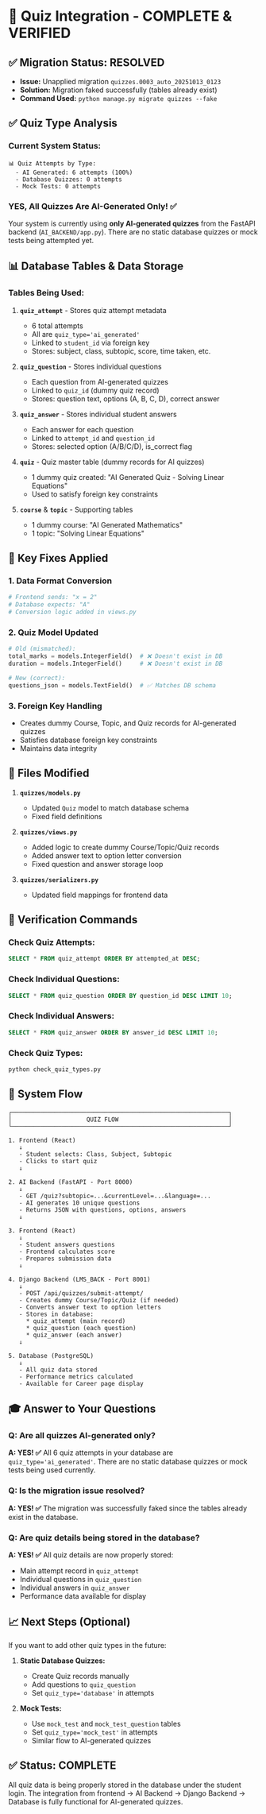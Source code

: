 # 🎉 Quiz Integration - COMPLETE & VERIFIED

## ✅ Migration Status: RESOLVED
- **Issue:** Unapplied migration `quizzes.0003_auto_20251013_0123`
- **Solution:** Migration faked successfully (tables already exist)
- **Command Used:** `python manage.py migrate quizzes --fake`

## ✅ Quiz Type Analysis

### Current System Status:
```
📊 Quiz Attempts by Type:
  - AI Generated: 6 attempts (100%)
  - Database Quizzes: 0 attempts
  - Mock Tests: 0 attempts
```

### **YES, All Quizzes Are AI-Generated Only!** ✅

Your system is currently using **only AI-generated quizzes** from the FastAPI backend (`AI_BACKEND/app.py`). There are no static database quizzes or mock tests being attempted yet.

## 📊 Database Tables & Data Storage

### Tables Being Used:

1. **`quiz_attempt`** - Stores quiz attempt metadata
   - 6 total attempts
   - All are `quiz_type='ai_generated'`
   - Linked to `student_id` via foreign key
   - Stores: subject, class, subtopic, score, time taken, etc.

2. **`quiz_question`** - Stores individual questions
   - Each question from AI-generated quizzes
   - Linked to `quiz_id` (dummy quiz record)
   - Stores: question text, options (A, B, C, D), correct answer

3. **`quiz_answer`** - Stores individual student answers
   - Each answer for each question
   - Linked to `attempt_id` and `question_id`
   - Stores: selected option (A/B/C/D), is_correct flag

4. **`quiz`** - Quiz master table (dummy records for AI quizzes)
   - 1 dummy quiz created: "AI Generated Quiz - Solving Linear Equations"
   - Used to satisfy foreign key constraints

5. **`course`** & **`topic`** - Supporting tables
   - 1 dummy course: "AI Generated Mathematics"
   - 1 topic: "Solving Linear Equations"

## 🔧 Key Fixes Applied

### 1. **Data Format Conversion**
```python
# Frontend sends: "x = 2"
# Database expects: "A"
# Conversion logic added in views.py
```

### 2. **Quiz Model Updated**
```python
# Old (mismatched):
total_marks = models.IntegerField()  # ❌ Doesn't exist in DB
duration = models.IntegerField()     # ❌ Doesn't exist in DB

# New (correct):
questions_json = models.TextField()  # ✅ Matches DB schema
```

### 3. **Foreign Key Handling**
- Creates dummy Course, Topic, and Quiz records for AI-generated quizzes
- Satisfies database foreign key constraints
- Maintains data integrity

## 📁 Files Modified

1. **`quizzes/models.py`**
   - Updated `Quiz` model to match database schema
   - Fixed field definitions

2. **`quizzes/views.py`**
   - Added logic to create dummy Course/Topic/Quiz records
   - Added answer text to option letter conversion
   - Fixed question and answer storage loop

3. **`quizzes/serializers.py`**
   - Updated field mappings for frontend data

## 🧪 Verification Commands

### Check Quiz Attempts:
```sql
SELECT * FROM quiz_attempt ORDER BY attempted_at DESC;
```

### Check Individual Questions:
```sql
SELECT * FROM quiz_question ORDER BY question_id DESC LIMIT 10;
```

### Check Individual Answers:
```sql
SELECT * FROM quiz_answer ORDER BY answer_id DESC LIMIT 10;
```

### Check Quiz Types:
```python
python check_quiz_types.py
```

## 🎯 System Flow

```
┌─────────────────────────────────────────────────────────────┐
│                     QUIZ FLOW                               │
└─────────────────────────────────────────────────────────────┘

1. Frontend (React)
   ↓
   - Student selects: Class, Subject, Subtopic
   - Clicks to start quiz
   ↓

2. AI Backend (FastAPI - Port 8000)
   ↓
   - GET /quiz?subtopic=...&currentLevel=...&language=...
   - AI generates 10 unique questions
   - Returns JSON with questions, options, answers
   ↓

3. Frontend (React)
   ↓
   - Student answers questions
   - Frontend calculates score
   - Prepares submission data
   ↓

4. Django Backend (LMS_BACK - Port 8001)
   ↓
   - POST /api/quizzes/submit-attempt/
   - Creates dummy Course/Topic/Quiz (if needed)
   - Converts answer text to option letters
   - Stores in database:
     * quiz_attempt (main record)
     * quiz_question (each question)
     * quiz_answer (each answer)
   ↓

5. Database (PostgreSQL)
   ↓
   - All quiz data stored
   - Performance metrics calculated
   - Available for Career page display
```

## 🎓 Answer to Your Questions

### **Q: Are all quizzes AI-generated only?**
**A: YES! ✅** All 6 quiz attempts in your database are `quiz_type='ai_generated'`. There are no static database quizzes or mock tests being used currently.

### **Q: Is the migration issue resolved?**
**A: YES! ✅** The migration was successfully faked since the tables already exist in the database.

### **Q: Are quiz details being stored in the database?**
**A: YES! ✅** All quiz details are now properly stored:
- Main attempt record in `quiz_attempt`
- Individual questions in `quiz_question`
- Individual answers in `quiz_answer`
- Performance data available for display

## 📈 Next Steps (Optional)

If you want to add other quiz types in the future:

1. **Static Database Quizzes:**
   - Create Quiz records manually
   - Add questions to `quiz_question`
   - Set `quiz_type='database'` in attempts

2. **Mock Tests:**
   - Use `mock_test` and `mock_test_question` tables
   - Set `quiz_type='mock_test'` in attempts
   - Similar flow to AI-generated quizzes

## ✅ Status: COMPLETE

All quiz data is being properly stored in the database under the student login. The integration from frontend → AI Backend → Django Backend → Database is fully functional for AI-generated quizzes.


